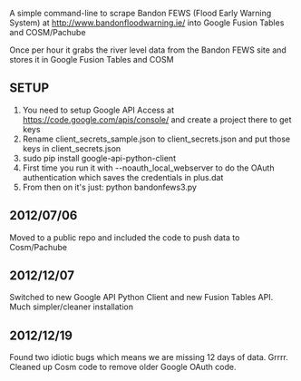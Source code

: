 A simple command-line to scrape Bandon FEWS (Flood Early Warning System) at http://www.bandonfloodwarning.ie/ into Google Fusion Tables and COSM/Pachube

Once per hour it grabs the river level data from the Bandon FEWS site and stores it in Google Fusion Tables and COSM

SETUP
-----
1. You need to setup Google API Access at https://code.google.com/apis/console/ and create a project there to get keys
2. Rename client_secrets_sample.json to client_secrets.json and put those keys in client_secrets.json
3. sudo pip install google-api-python-client
4. First time you run it with --noauth_local_webserver to do the OAuth authentication which saves the credentials in plus.dat
5. From then on it's just:    python bandonfews3.py


2012/07/06
----------
Moved to a public repo and included the code to push data to Cosm/Pachube

2012/12/07
----------
Switched to new Google API Python Client and new Fusion Tables API. Much simpler/cleaner installation


2012/12/19
----------
Found two idiotic bugs which means we are missing 12 days of data. Grrrr. Cleaned up Cosm code to remove older Google OAuth code.

